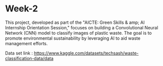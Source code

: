 # Week-2
This project, developed as part of the "AICTE: Green Skills & amp; AI Internship Orientation Session," focuses on building a Convolutional Neural Network (CNN) model to classify images of plastic waste. The goal is to promote environmental sustainability by leveraging AI to aid waste management efforts.

Data set link : https://www.kaggle.com/datasets/techsash/waste-classification-data/data
